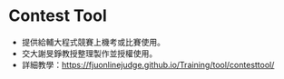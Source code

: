 # Contest Tool
* 提供給輔大程式競賽上機考或比賽使用。
* 交大謝旻錚教授整理製作並授權使用。
* 詳細教學：https://fjuonlinejudge.github.io/Training/tool/contesttool/